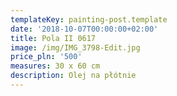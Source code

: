 ```yaml
---
templateKey: painting-post.template
date: '2018-10-07T00:00:00+02:00'
title: Pola II 0617
image: /img/IMG_3798-Edit.jpg
price_pln: '500'
measures: 30 x 60 cm
description: Olej na płótnie
---
```


